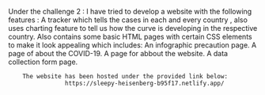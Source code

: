 Under the challenge 2 :
 I have tried to develop a website with the following features :
 A tracker which tells the cases in each and every country , also uses charting feature to tell us how the curve is developing in the
 respective country.
 Also contains some basic HTML pages with certain CSS elements to make it look appealing which includes:
  An infographic precaution page.
  A page of about the COVID-19.
  A page for abbout the website.
  A data collection form page.
		
		The website has been hosted under the provided link below:
					https://sleepy-heisenberg-b95f17.netlify.app/
